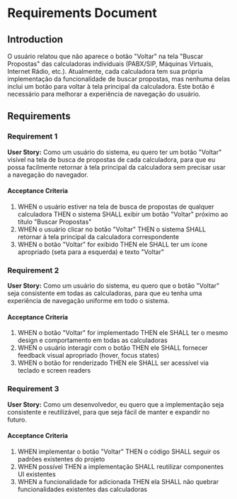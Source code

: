 # Requirements Document

## Introduction

O usuário relatou que não aparece o botão "Voltar" na tela "Buscar Propostas" das calculadoras individuais (PABX/SIP, Máquinas Virtuais, Internet Rádio, etc.). Atualmente, cada calculadora tem sua própria implementação da funcionalidade de buscar propostas, mas nenhuma delas inclui um botão para voltar à tela principal da calculadora. Este botão é necessário para melhorar a experiência de navegação do usuário.

## Requirements

### Requirement 1

**User Story:** Como um usuário do sistema, eu quero ter um botão "Voltar" visível na tela de busca de propostas de cada calculadora, para que eu possa facilmente retornar à tela principal da calculadora sem precisar usar a navegação do navegador.

#### Acceptance Criteria

1. WHEN o usuário estiver na tela de busca de propostas de qualquer calculadora THEN o sistema SHALL exibir um botão "Voltar" próximo ao título "Buscar Propostas"
2. WHEN o usuário clicar no botão "Voltar" THEN o sistema SHALL retornar à tela principal da calculadora correspondente
3. WHEN o botão "Voltar" for exibido THEN ele SHALL ter um ícone apropriado (seta para a esquerda) e texto "Voltar"

### Requirement 2

**User Story:** Como um usuário do sistema, eu quero que o botão "Voltar" seja consistente em todas as calculadoras, para que eu tenha uma experiência de navegação uniforme em todo o sistema.

#### Acceptance Criteria

1. WHEN o botão "Voltar" for implementado THEN ele SHALL ter o mesmo design e comportamento em todas as calculadoras
2. WHEN o usuário interagir com o botão THEN ele SHALL fornecer feedback visual apropriado (hover, focus states)
3. WHEN o botão for renderizado THEN ele SHALL ser acessível via teclado e screen readers

### Requirement 3

**User Story:** Como um desenvolvedor, eu quero que a implementação seja consistente e reutilizável, para que seja fácil de manter e expandir no futuro.

#### Acceptance Criteria

1. WHEN implementar o botão "Voltar" THEN o código SHALL seguir os padrões existentes do projeto
2. WHEN possível THEN a implementação SHALL reutilizar componentes UI existentes
3. WHEN a funcionalidade for adicionada THEN ela SHALL não quebrar funcionalidades existentes das calculadoras